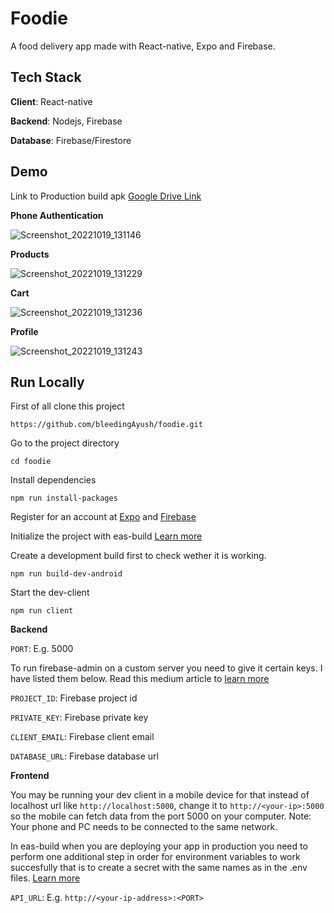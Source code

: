 # Foodie

A food delivery app made with React-native, Expo and Firebase.

## Tech Stack

**Client**: React-native

**Backend**: Nodejs, Firebase

**Database**: Firebase/Firestore

## Demo
Link to Production build apk [Google Drive Link](https://drive.google.com/file/d/1eI18qpumJZMc30Ap09XpKFPRFfyafocT/view?usp=sharing)

**Phone Authentication**

![Screenshot_20221019_131146](https://user-images.githubusercontent.com/66837202/196639330-65916b0a-8a52-4c32-a9d7-66f8cceb2852.jpg)

**Products**

![Screenshot_20221019_131229](https://user-images.githubusercontent.com/66837202/196639790-77e07fdf-4962-4d19-b2ed-0cc019010663.jpg)

**Cart**

![Screenshot_20221019_131236](https://user-images.githubusercontent.com/66837202/196639887-23441f06-397a-436f-8258-962c2eb8edcc.jpg)


**Profile**

![Screenshot_20221019_131243](https://user-images.githubusercontent.com/66837202/196639825-bd089b02-585f-4eb0-ae74-45cdbb4c5a8a.jpg)


## Run Locally


First of all clone this project 

```
https://github.com/bleedingAyush/foodie.git
```

Go to the project directory

```
cd foodie
```

Install dependencies


```
npm run install-packages
```


Register for an account at [Expo](https://expo.io/) and [Firebase](https://firebase.google.com/)

Initialize the project with eas-build [Learn more](https://docs.expo.dev/build/introduction/)


Create a development build first to check wether it is working.

```
npm run build-dev-android
```

Start the dev-client

```
npm run client
```


**Backend**

`PORT`: E.g. 5000

To run firebase-admin on a custom server you need to give it certain keys. I have listed them below. Read this medium article to [learn more](https://medium.com/litslink/firebase-admin-sdk-basics-in-examples-ee7e009a1116)

`PROJECT_ID`: Firebase project id

`PRIVATE_KEY`: Firebase private key

`CLIENT_EMAIL`: Firebase client email

`DATABASE_URL`: Firebase database url

**Frontend**

You may be running your dev client in a mobile device for that instead of localhost url like `http://localhost:5000`, change it to `http://<your-ip>:5000` so the mobile can fetch data from the port 5000 on your computer.
Note: Your phone and PC needs to be connected to the same network. 

In eas-build when you are deploying your app in production you need to perform one additional step in order for environment variables to work succesfully that is to create a secret with the same names as in the .env files. [Learn more](https://docs.expo.dev/guides/environment-variables/)

`API_URL`: E.g. `http://<your-ip-address>:<PORT>`
